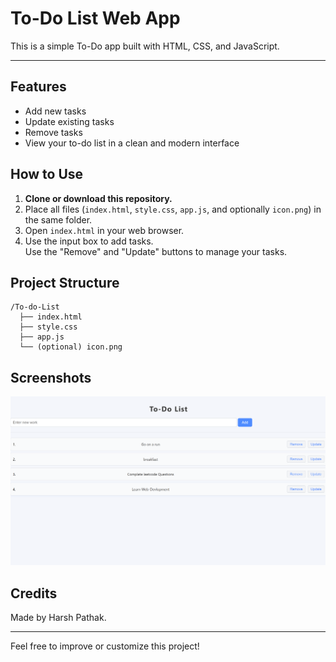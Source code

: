 # To-Do List Web App

This is a simple To-Do app built with HTML, CSS, and JavaScript.

---

## Features

- Add new tasks
- Update existing tasks
- Remove tasks
- View your to-do list in a clean and modern interface

## How to Use

1. **Clone or download this repository.**
2. Place all files (`index.html`, `style.css`, `app.js`, and optionally `icon.png`) in the same folder.
3. Open `index.html` in your web browser.
4. Use the input box to add tasks.  
   Use the "Remove" and "Update" buttons to manage your tasks.

## Project Structure

```
/To-do-List
  ├── index.html  
  ├── style.css
  ├── app.js
  └── (optional) icon.png
```

## Screenshots

![Screenshot](Screenshot.png) <!-- Add a screenshot if you have one -->

## Credits

Made by Harsh Pathak.

---

Feel free to improve or customize this project!
